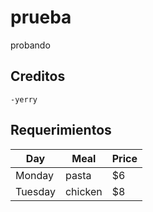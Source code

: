 # prueba
probando

## Creditos
    -yerry
    
## Requerimientos
| Day     | Meal    | Price |
| --------|---------|-------|
| Monday  | pasta   | $6    |
| Tuesday | chicken | $8    |
